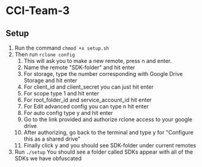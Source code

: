 # CCI-Team-3

## Setup 

1. Run the command `chmod +x setup.sh`
2. Then run `rclone config`
    1. This will ask you to make a new remote, press n and enter.
    2. Name the remote "SDK-folder" and hit enter
    3. For storage, type the number corresponding with Google Drive Storage and hit enter
    4. For client_id and client_secret you can just hit enter
    5. For scope type 1 and hit enter
    6. For root_folder_id and service_account_id hit enter
    7. For Edit advanced config you can type n hit enter
    8. For auto config type y and hit enter
    9. Go to the link provided and authorize rclone access to your google drive
    10. After authorizing, go back to the terminal and type y for "Configure this as a shared drive"
    11. Finally click y and you should see SDK-folder under current remotes
13. Run `./setup` You should see a folder called SDKs appear with all of the SDKs we have obfuscated

    

